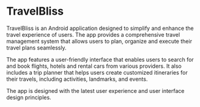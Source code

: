 # TravelBliss



TravelBliss is an Android application designed to simplify and enhance the travel experience of users. The app provides a comprehensive travel management system that allows users to plan, organize and execute their travel plans seamlessly. 

   The app features a user-friendly interface that enables users to search for and book flights, hotels and rental cars from various providers. It also includes a trip planner that helps users create customized itineraries for their travels, including activities, landmarks, and events. 
   
   The app is designed with the latest user experience and user interface design principles.

